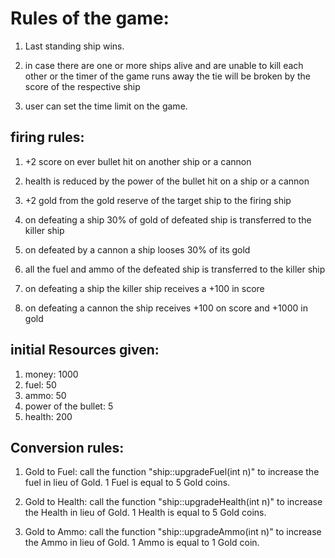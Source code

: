 # Rules of the game:
 
1. Last standing ship wins.

2. in case there are one or more ships alive and are unable to kill each other  or the timer of the game runs away
	the tie will be broken by the score of the respective ship

3. user can set the time limit on the game.

## firing rules:
 
1. +2 score on ever bullet hit on another ship or a cannon

2. health is reduced by the power of the bullet hit on a ship or a cannon

3. +2 gold from the gold reserve of the target ship to the firing ship

4. on defeating a ship 30% of gold of defeated ship is transferred to the killer ship

5. on defeated by a cannon a ship looses 30% of its gold

6. all the fuel and ammo of the defeated ship is transferred to the killer ship

7. on defeating a ship the killer ship receives a +100 in score

8. on defeating a cannon the ship receives +100 on score and +1000 in gold

## initial Resources given:

1. money: 1000
2. fuel: 50
3. ammo: 50
4. power of the bullet: 5
5. health: 200

## Conversion rules:
  
   1. Gold to Fuel: call the function "ship::upgradeFuel(int n)" to increase the fuel in lieu of Gold.
   	1 Fuel is equal to 5 Gold coins.
   2. Gold to Health: call the function "ship::upgradeHealth(int n)" to increase the Health in lieu of Gold.
    	1 Health is equal to 5 Gold coins.
	
   3. Gold to Ammo: call the function "ship::upgradeAmmo(int n)" to increase the Ammo in lieu of Gold.
    	1 Ammo is equal to 1 Gold coin.
   	
 
